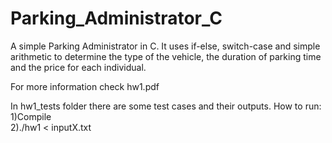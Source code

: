 # Parking_Administrator_C

A simple Parking Administrator in C. It uses if-else, switch-case and simple arithmetic to determine the type of the vehicle, the duration of parking time and the price for each individual.

For more information check hw1.pdf

In hw1_tests folder there are some test cases and their outputs.
How to run:
1)Compile <br/>
2)./hw1 < inputX.txt
